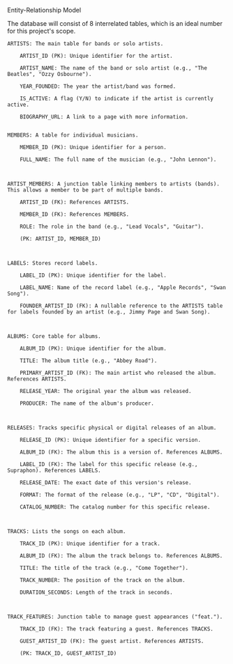 Entity-Relationship Model

The database will consist of 8 interrelated tables, which is an ideal number for this project's scope.

    ARTISTS: The main table for bands or solo artists.

        ARTIST_ID (PK): Unique identifier for the artist.

        ARTIST_NAME: The name of the band or solo artist (e.g., "The Beatles", "Ozzy Osbourne").

        YEAR_FOUNDED: The year the artist/band was formed.

        IS_ACTIVE: A flag (Y/N) to indicate if the artist is currently active.

        BIOGRAPHY_URL: A link to a page with more information.


    MEMBERS: A table for individual musicians.

        MEMBER_ID (PK): Unique identifier for a person.

        FULL_NAME: The full name of the musician (e.g., "John Lennon").



    ARTIST_MEMBERS: A junction table linking members to artists (bands). This allows a member to be part of multiple bands.

        ARTIST_ID (FK): References ARTISTS.

        MEMBER_ID (FK): References MEMBERS.

        ROLE: The role in the band (e.g., "Lead Vocals", "Guitar").

        (PK: ARTIST_ID, MEMBER_ID)



    LABELS: Stores record labels.

        LABEL_ID (PK): Unique identifier for the label.

        LABEL_NAME: Name of the record label (e.g., "Apple Records", "Swan Song").

        FOUNDER_ARTIST_ID (FK): A nullable reference to the ARTISTS table for labels founded by an artist (e.g., Jimmy Page and Swan Song).



    ALBUMS: Core table for albums.

        ALBUM_ID (PK): Unique identifier for the album.

        TITLE: The album title (e.g., "Abbey Road").

        PRIMARY_ARTIST_ID (FK): The main artist who released the album. References ARTISTS.

        RELEASE_YEAR: The original year the album was released.

        PRODUCER: The name of the album's producer.



    RELEASES: Tracks specific physical or digital releases of an album.

        RELEASE_ID (PK): Unique identifier for a specific version.

        ALBUM_ID (FK): The album this is a version of. References ALBUMS.

        LABEL_ID (FK): The label for this specific release (e.g., Supraphon). References LABELS.

        RELEASE_DATE: The exact date of this version's release.

        FORMAT: The format of the release (e.g., "LP", "CD", "Digital").

        CATALOG_NUMBER: The catalog number for this specific release.



    TRACKS: Lists the songs on each album.

        TRACK_ID (PK): Unique identifier for a track.

        ALBUM_ID (FK): The album the track belongs to. References ALBUMS.

        TITLE: The title of the track (e.g., "Come Together").

        TRACK_NUMBER: The position of the track on the album.

        DURATION_SECONDS: Length of the track in seconds.

        

    TRACK_FEATURES: Junction table to manage guest appearances ("feat.").

        TRACK_ID (FK): The track featuring a guest. References TRACKS.

        GUEST_ARTIST_ID (FK): The guest artist. References ARTISTS.

        (PK: TRACK_ID, GUEST_ARTIST_ID)